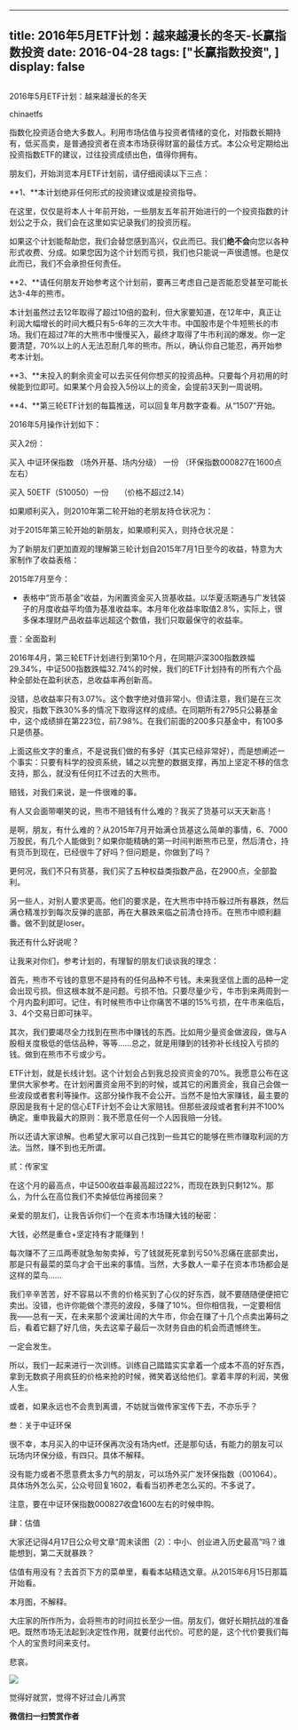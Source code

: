 
---
title:  2016年5月ETF计划：越来越漫长的冬天-长赢指数投资
date: 2016-04-28
tags: ["长赢指数投资", ]
display: false
---


## 



2016年5月ETF计划：越来越漫长的冬天




chinaetfs




指数化投资适合绝大多数人。利用市场估值与投资者情绪的变化，对指数长期持有，低买高卖，是普通投资者在资本市场获得财富的最佳方式。本公众号定期给出投资指数ETF的建议，过往投资成绩出色，值得你拥有。




朋友们，开始浏览本月ETF计划前，请仔细阅读以下三点：



**1、**本计划绝非任何形式的投资建议或是投资指导。



在这里，仅仅是将本人十年前开始，一些朋友五年前开始进行的一个投资指数的计划公之于众，我们会在这里如实记录我们的投资历程。



如果这个计划能帮助您，我们会替您感到高兴，仅此而已。我们**绝不会**向您以各种形式收费、分成。如果您因为这个计划而亏损，我们也只能说一声很遗憾。也是仅此而已，我们不会承担任何责任。



**2、**请任何朋友开始参考这个计划前，要再三考虑自己是否能忍受甚至可能长达3-4年的熊市。



本计划虽然过去12年取得了超过10倍的盈利，但大家要知道，在12年中，真正让利润大幅增长的时间大概只有5-6年的三次大牛市。中国股市是个牛短熊长的市场。我们在超过7年的大熊市中慢慢买入，最终才取得了牛市利润的爆发。你一定要清楚，70%以上的人无法忍耐几年的熊市。所以，确认你自己能忍，再开始参考本计划。



**3、**未投入的剩余资金可以去买任何你想买的投资品种。只要每个月初用的时候能到位即可。如果某个月会投入5份以上的资金，会提前3天到一周说明。



**4、**第三轮ETF计划的每篇推送，可以回复年月数字查看。从“1507”开始。





2016年5月操作计划如下：





买入2份：



买入 中证环保指数 （场外开基、场内分级） 一份 （环保指数000827在1600点左右）



买入 50ETF（510050）一份 &nbsp; &nbsp; （价格不超过2.14）







如果顺利买入，则2010年第二轮开始的老朋友持仓状况为：









对于2015年第三轮开始的新朋友，如果顺利买入，则持仓状况是：















为了新朋友们更加直观的理解第三轮计划自2015年7月1日至今的收益，特意为大家制作了收益表格：



2015年7月至今：







* 表格中“货币基金”收益，为闲置资金买入货基收益。以华夏活期通与广发钱袋子的月度收益平均值为基准收益率。本月年化收益率取值2.8%，实际上，很多保本理财产品收益率远超这个数值，我们只取最保守的收益率。









壹：全面盈利



2016年4月，第三轮ETF计划进行到第10个月，在同期沪深300指数跌幅29.34%，中证500指数跌幅32.74%的时候，我们的ETF计划持有的所有六个品种全部处在盈利状态，总收益率再创新高。



没错，总收益率只有3.07%。这个数字绝对值非常小。但请注意，我们是在三次股灾，指数下跌30%多的情况下取得这样的成绩。在同期所有2795只公募基金中，这个成绩排在第223位，前7.98%。在我们前面的200多只基金中，有100多只是债基。



上面这些文字的重点，不是说我们做的有多好（其实已经非常好），而是想阐述一个事实：只要有科学的投资系统，辅之以完整的数据支撑，再加上坚定不移的信念支持，那么，就没有任何扛不过去的大熊市。



赔钱，对我们来说，是一件很难的事。



有人又会面带嘲笑的说，熊市不赔钱有什么难的？我买了货基可以天天新高！



是啊，朋友，有什么难的？从2015年7月开始满仓货基这么简单的事情，6、7000万股民，有几个人能做到？如果你能精确的第一时间判断熊市已至，然后清仓，持有货币到现在，已经很牛了好吗？但问题是，你做到了吗？



更何况，我们不只有货基，我们买了五种权益类指数产品，在2900点，全部盈利。



另一些人，对别人要求更高。他们的要求是，在大熊市中持币躲过所有暴跌，然后满仓精准抄到每次反弹的底部，再在大暴跌来临之前清仓持币。在熊市中顺利翻番。做不到就是loser。



我还有什么好说呢？



让我来对你们，参考计划的，有理智的朋友们谈谈我的理念：



首先，熊市不亏钱的意思不是持有的任何品种不亏钱。未来我坚信上面的品种一定会出现亏损。但这根本就不是问题。亏损不怕。只要尽量少亏，牛市到来两周到一个月内盈利即可。记住，有时候熊市中让你痛苦不堪的15%亏损，在牛市来临后，3、4个交易日即可抹平。



其次，我们要竭尽全力找到在熊市中赚钱的东西。比如用少量资金做波段，做与A股相关度极低的低估品种，等等……总之，就是用赚到的钱弥补长线投入亏损的钱。做到在熊市不亏或少亏。



ETF计划，就是长线计划。这个计划会占到我总投资资金的70%。我愿意公布在这里供大家参考。在计划闲置资金用不到的时候，或其它的闲置资金，我自己会做一些波段或者套利等操作。这部分操作我不会公开。当然不是怕大家赚钱，最主要的原因是我有十足的信心ETF计划不会让大家赔钱。但那些波段或者套利并不100%确定。重申我最大的原则：我不愿意任何一个人因我赔一分钱。



所以还请大家谅解。也希望大家可以自己找到一些其它的能够在熊市赚取利润的方法。当然，赚不到也无所谓。



贰：传家宝



在这个月的最高点，中证500收益率最高超过22%，而现在跌到只剩12%。那么，为什么在高位我们不卖掉低位再接回来？



亲爱的朋友们，让我告诉你们一个在资本市场赚大钱的秘密：



大钱，必然是重仓+坚定持有才能赚到！



每次赚不了三瓜两枣就急匆匆卖掉，亏了钱就死死拿到亏50%忍痛在底部卖出，那是只有最菜的菜鸟才会干出来的事情。当然，大多数人一辈子在资本市场都会是这样的菜鸟……



我们辛辛苦苦，好不容易以不贵的价格买到了心仪的好东西，就不要随随便便把它卖出。没错，也许你能做个漂亮的波段，多赚了10%。但你相信我，一定要相信我——总有一天，在未来那个波澜壮阔的大牛市，你会在赚了十几个点卖出筹码之后，看着它翻了好几倍，失去这辈子最后一次财务自由的机会而遗憾终生。



一定会发生。



所以，我们一起来进行一次训练。训练自己踏踏实实拿着一个成本不高的好东西，拿到无数疯子用疯狂的价格来抢的时候，微笑着送给他们。拿着丰厚的利润，笑傲人生。



或者，如果永远也不会贵到离谱，不妨就当做传家宝传下去，不亦乐乎？





叁：关于中证环保



很不幸，本月买入的中证环保再次没有场内etf。还是那句话，有能力的朋友可以玩场内环保分级，有四只。具体不解释。



没有能力或者不愿意费太多力气的朋友，可以场外买广发环保指数（001064）。具体场外怎么买，公众号回复1602，看看当初养老怎么买的。不多说了。



注意，要在中证环保指数000827收盘1600左右的时候申购。





肆：估值



大家还记得4月17日公众号文章“周末读图（2）：中小、创业进入历史最高”吗？谁能想到，第二天就暴跌？



估值有用没有？去首页下方的菜单里，看看本站精选文章。从2015年6月15日那篇开始看。



本月图，不解释。



大庄家的所作所为，会将熊市的时间拉长至少一倍。朋友们，做好长期抗战的准备吧。既然市场无法起到决定性作用，就要付出代价。可悲的是，这个代价要我们每个人的宝贵时间来支付。



悲哀。



<img data-s="300,640" data-type="png" src="http://mmbiz.qpic.cn/mmbiz/SEPick5M9xjO5K9TGBnfP4gth8BOM8MsCZogAZJ4zj21sCa1icBPBg5OG7Q6vYZD70B6sAjVCmugDeuh7tTqysmw/0?wx_fmt=png" data-ratio="0.6241007194244604" data-w=""/>











觉得好就赏，觉得不好过会儿再赏


**微信扫一扫赞赏作者**













